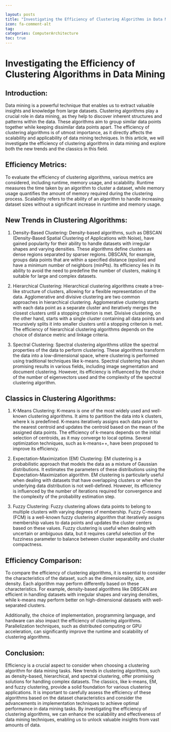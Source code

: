 ```yaml
---

layout: posts
title: "Investigating the Efficiency of Clustering Algorithms in Data Mining"
icon: fa-comment-alt
tag:      
categories: ComputerArchitecture
toc: true
---
```




# Investigating the Efficiency of Clustering Algorithms in Data Mining

## Introduction:

Data mining is a powerful technique that enables us to extract valuable insights and knowledge from large datasets. Clustering algorithms play a crucial role in data mining, as they help to discover inherent structures and patterns within the data. These algorithms aim to group similar data points together while keeping dissimilar data points apart. The efficiency of clustering algorithms is of utmost importance, as it directly affects the scalability and applicability of data mining techniques. In this article, we will investigate the efficiency of clustering algorithms in data mining and explore both the new trends and the classics in this field.

## Efficiency Metrics:

To evaluate the efficiency of clustering algorithms, various metrics are considered, including runtime, memory usage, and scalability. Runtime measures the time taken by an algorithm to cluster a dataset, while memory usage quantifies the amount of memory required during the clustering process. Scalability refers to the ability of an algorithm to handle increasing dataset sizes without a significant increase in runtime and memory usage.

## New Trends in Clustering Algorithms:

1. Density-Based Clustering: Density-based algorithms, such as DBSCAN (Density-Based Spatial Clustering of Applications with Noise), have gained popularity for their ability to handle datasets with irregular shapes and varying densities. These algorithms define clusters as dense regions separated by sparser regions. DBSCAN, for example, groups data points that are within a specified distance (epsilon) and have a minimum number of neighbors (minPts). Its efficiency lies in its ability to avoid the need to predefine the number of clusters, making it suitable for large and complex datasets.

2. Hierarchical Clustering: Hierarchical clustering algorithms create a tree-like structure of clusters, allowing for a flexible representation of the data. Agglomerative and divisive clustering are two common approaches in hierarchical clustering. Agglomerative clustering starts with each data point as a separate cluster and iteratively merges the closest clusters until a stopping criterion is met. Divisive clustering, on the other hand, starts with a single cluster containing all data points and recursively splits it into smaller clusters until a stopping criterion is met. The efficiency of hierarchical clustering algorithms depends on the choice of distance metric and linkage criteria.

3. Spectral Clustering: Spectral clustering algorithms utilize the spectral properties of the data to perform clustering. These algorithms transform the data into a low-dimensional space, where clustering is performed using traditional techniques like k-means. Spectral clustering has shown promising results in various fields, including image segmentation and document clustering. However, its efficiency is influenced by the choice of the number of eigenvectors used and the complexity of the spectral clustering algorithm.

## Classics in Clustering Algorithms:

1. K-Means Clustering: K-means is one of the most widely used and well-known clustering algorithms. It aims to partition the data into k clusters, where k is predefined. K-means iteratively assigns each data point to the nearest centroid and updates the centroid based on the mean of the assigned data points. The efficiency of k-means depends on the initial selection of centroids, as it may converge to local optima. Several optimization techniques, such as k-means++, have been proposed to improve its efficiency.

2. Expectation-Maximization (EM) Clustering: EM clustering is a probabilistic approach that models the data as a mixture of Gaussian distributions. It estimates the parameters of these distributions using the Expectation-Maximization algorithm. EM clustering is particularly useful when dealing with datasets that have overlapping clusters or when the underlying data distribution is not well-defined. However, its efficiency is influenced by the number of iterations required for convergence and the complexity of the probability estimation step.

3. Fuzzy Clustering: Fuzzy clustering allows data points to belong to multiple clusters with varying degrees of membership. Fuzzy C-means (FCM) is a well-known fuzzy clustering algorithm that iteratively assigns membership values to data points and updates the cluster centers based on these values. Fuzzy clustering is useful when dealing with uncertain or ambiguous data, but it requires careful selection of the fuzziness parameter to balance between cluster separability and cluster compactness.

## Efficiency Comparison:

To compare the efficiency of clustering algorithms, it is essential to consider the characteristics of the dataset, such as the dimensionality, size, and density. Each algorithm may perform differently based on these characteristics. For example, density-based algorithms like DBSCAN are efficient in handling datasets with irregular shapes and varying densities, while k-means may perform better on high-dimensional datasets with well-separated clusters.

Additionally, the choice of implementation, programming language, and hardware can also impact the efficiency of clustering algorithms. Parallelization techniques, such as distributed computing or GPU acceleration, can significantly improve the runtime and scalability of clustering algorithms.

## Conclusion:

Efficiency is a crucial aspect to consider when choosing a clustering algorithm for data mining tasks. New trends in clustering algorithms, such as density-based, hierarchical, and spectral clustering, offer promising solutions for handling complex datasets. The classics, like k-means, EM, and fuzzy clustering, provide a solid foundation for various clustering applications. It is important to carefully assess the efficiency of these algorithms based on the dataset characteristics and consider the advancements in implementation techniques to achieve optimal performance in data mining tasks. By investigating the efficiency of clustering algorithms, we can enhance the scalability and effectiveness of data mining techniques, enabling us to unlock valuable insights from vast amounts of data.